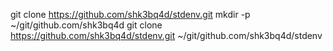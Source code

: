 git clone https://github.com/shk3bq4d/stdenv.git
mkdir -p ~/git/github.com/shk3bq4d
git clone https://github.com/shk3bq4d/stdenv.git ~/git/github.com/shk3bq4d/stdenv
